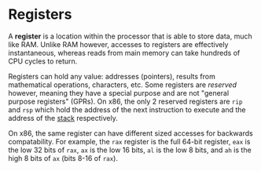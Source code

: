 # Registers

A **register** is a location within the processor that is able to store data, much like RAM. Unlike RAM however, accesses to registers are effectively instantaneous, whereas reads from main memory can take hundreds of CPU cycles to return.

Registers can hold any value: addresses (pointers), results from mathematical operations, characters, etc. Some registers are _reserved_ however, meaning they have a special purpose and are not "general purpose registers" (GPRs). On x86, the only 2 reserved registers are `rip` and `rsp` which hold the address of the next instruction to execute and the address of the [stack](./what-is-the-stack) respectively.

On x86, the same register can have different sized accesses for backwards compatability. For example, the `rax` register is the full 64-bit register, `eax` is the low 32 bits of `rax`, `ax` is the low 16 bits, `al` is the low 8 bits, and `ah` is the high 8 bits of `ax` (bits 8-16 of `rax`).
